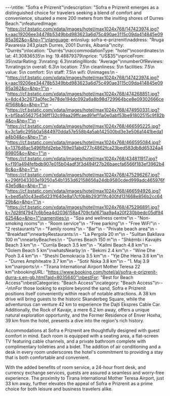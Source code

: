 ---\ntitle: "Sofra e Prizrenit"\ndescription: "Sofra e Prizrenit emerges as a distinguished choice for travelers seeking a blend of comfort and convenience, situated a mere 200 meters from the inviting shores of Durres Beach."\nfeaturedImage: "https://cf.bstatic.com/xdata/images/hotel/max1024x768/147423974.jpg?k=aac19206ee34478b5349bbd983623a6d75c490ae3115c09da414845e0985a362&o=&hp=1"\nlanguage: en\nslug: sofra-e-prizrenit\naddress: "Rruga Pavaresia 243,plazh Durres, 2001 Durrës, Albania"\ncity: "Durrës"\nlocation: "Durrës"\naccommodationType: "hotel"\ncoordinates:\n  lat: 41.30836535\n  lng: 19.48879379\nprice: "US$35"\npriceFrom: 35\nstarRating: 3\nrating: 6.3\nratingWords: "Average"\nnumberOfReviews: 1\nratings:\n  overall: 6.3\n  location: 7.5\n  cleanliness: 5\n  facilities: 7.5\n  value: 5\n  comfort: 5\n  staff: 7.5\n  wifi: 0\nimages:\n  - "https://cf.bstatic.com/xdata/images/hotel/max1024x768/147423974.jpg?k=aac19206ee34478b5349bbd983623a6d75c490ae3115c09da414845e0985a362&o=&hp=1"\n  - "https://cf.bstatic.com/xdata/images/hotel/max1024x768/474268851.jpg?k=8dc43c2673a0fec3e78de194dc092a6a8b98d729964bce8e09302666ce4f568b&o=&hp=1"\n  - "https://cf.bstatic.com/xdata/images/hotel/max1024x768/474950331.jpg?k=bf5ba556275436ff132c99aa29ffcaed91ef11a0e0abf53be91802515c9f82b4&o=&hp=1"\n  - "https://cf.bstatic.com/xdata/images/hotel/max1024x768/466595225.jpg?k=3c1a6c295b0a5844970dda57e558b4a5ab142500bd3e3e506a1441beda1a4b04&o=&hp=1"\n  - "https://cf.bstatic.com/xdata/images/hotel/max1024x768/466595084.jpg?k=1376d8ac5496fbfd2ebe769e01abd277c4862fca23bed583db8d65324a489805&o=&hp=1"\n  - "https://cf.bstatic.com/xdata/images/hotel/max1024x768/434811917.jpg?k=f191a494fefbdb907e015b04adf3f3d494f27b26baecfa6566f183ef3962b48c&o=&hp=1"\n  - "https://cf.bstatic.com/xdata/images/hotel/max1024x768/475296267.jpg?k=296f043303e19250a54b1353d62158656a24db9580cded999adc465976f43e5d&o=&hp=1"\n  - "https://cf.bstatic.com/xdata/images/hotel/max1024x768/466594926.jpg?k=bed5a10c43ed5d231f640e8a17cf0b8b293f11fc400fd131668e856b2cc6429b&o=&hp=1"\n  - "https://cf.bstatic.com/xdata/images/hotel/max1024x768/475296891.jpg?k=7d28f47947c6b5ea4d2036158a4709cfa1671aa9a4a20f230bbedc05df946254&o=&hp=1"\namenities:\n  - "Spa and wellness centre"\n  - "Non-smoking rooms"\n  - "Room service"\n  - "Free parking"\n  - "Free WiFi"\n  - "2 restaurants"\n  - "Family rooms"\n  - "Bar"\n  - "Private beach area"\n  - "Breakfast"\nnearbyRestaurants:\n  - "La Pergola 20 m"\n  - "Sulltan Bakllava 100 m"\nnearbyBeaches:\n  - "Durres Beach 150 m"\n  - "Shkëmbi i Kavajës Beach 3 km"\n  - "Currila Beach 3.5 km"\n  - "Kallmi Beach 4.8 km"\n  - "Golem Beach 5 km"\nwhatsNearby:\n  - "Bekimi 2.4 km"\n  - "Wine Dhe Pooh 3.4 km"\n  - "Sheshi Demokracia 3.5 km"\n  - "Yje Dhe Hena 3.6 km"\n  - "Durres Amphiteatre 3.7 km"\n  - "Sotir Noka 3.8 km"\n  - "1. Maj 3.9 km"\nairports:\n  - "Tirana International Airport Mother Teresa 22 km"\nbookingURL: "https://www.booking.com/hotel/al/sofra-e-prizrenit-durra-s.en-gb.html?aid=8035640"\nbestFor: "Best for Beach Access"\nbestCategories: "Beach Access"\ncategory: "Beach Access"\n---\n\nFor those looking to explore beyond the sand, Sofra e Prizrenit positions itself conveniently within reach of notable attractions. A 38 km drive will bring guests to the historic Skanderbeg Square, while the adventurous can venture 42 km to experience the Dajti Ekspres Cable Car. Additionally, the Rock of Kavaje, a mere 6.2 km away, offers a unique natural exploration opportunity, and the Former Residence of Enver Hoxha, 39 km from the hotel, presents a dive into the region's rich history.

Accommodations at Sofra e Prizrenit are thoughtfully designed with guest comfort in mind. Each room is equipped with a seating area, a flat-screen TV featuring cable channels, and a private bathroom complete with complimentary toiletries and a bidet. The addition of air conditioning and a desk in every room underscores the hotel's commitment to providing a stay that is both comfortable and convenient.

With the added benefits of room service, a 24-hour front desk, and currency exchange services, guests are assured a seamless and worry-free experience. The proximity to Tirana International Mother Teresa Airport, just 33 km away, further elevates the appeal of Sofra e Prizrenit as a prime choice for both leisure and business travelers alike.